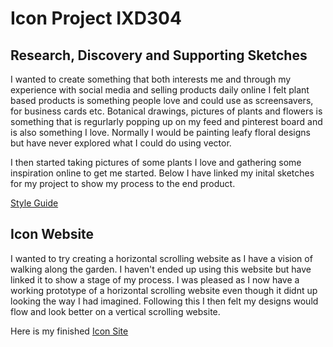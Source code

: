 # Icon Project IXD304

## Research, Discovery and Supporting Sketches

I wanted to create something that both interests me and through my experience with social media and selling products daily online I felt plant based products is something people love and could use as screensavers, for business cards etc.  Botanical drawings, pictures of plants and flowers is something that is regurlarly popping up on my feed and pinterest board and is also something I love. Normally I would be painting leafy floral designs but have never explored what I could do using vector. 

I then started taking pictures of some plants I love and gathering some inspiration online to get me started. Below I have linked my inital sketches for my project to show my process to the end product. 

[Style Guide](https://amygrahamie.github.io/icons/icons.html)


## Icon Website


I wanted to try creating a horizontal scrolling website as I have a vision of walking along the garden. I haven't ended up using this website but have linked it to show a stage of my process. I was pleased as I now have a working prototype of a horizontal scrolling website even though it didnt up looking the way I had imagined.
Following this I then felt my designs would flow and look better on a vertical scrolling website. 

Here is my finished [Icon Site](https://amygrahamie.github.io/icons/styleguide.html)


